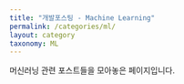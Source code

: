 ```yaml
---
title: "개발포스팅 - Machine Learning"
permalink: /categories/ml/
layout: category
taxonomy: ML
---
```


머신러닝 관련 포스트들을 모아놓은 페이지입니다. 
